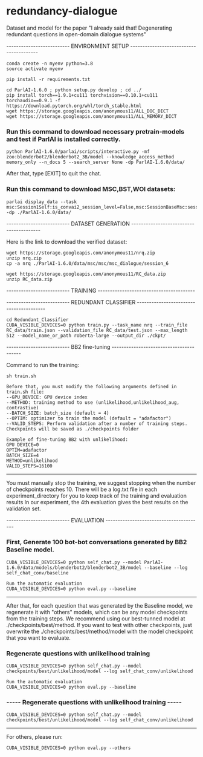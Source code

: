 # redundancy-dialogue
Dataset and model for the paper "I already said that! Degenerating redundant questions in open-domain dialogue systems"

-------------------------- ENVIRONMENT SETUP ----------------------------------------
```
conda create -n myenv python=3.8 
source activate myenv

pip install -r requirements.txt

cd ParlAI-1.6.0 ; python setup.py develop ; cd ../
pip install torch==1.9.1+cu111 torchvision==0.10.1+cu111 torchaudio==0.9.1 -f https://download.pytorch.org/whl/torch_stable.html
wget https://storage.googleapis.com/anonymous11/ALL_DOC_DICT
wget https://storage.googleapis.com/anonymous11/ALL_MEMORY_DICT
```
### Run this command to download necessary pretrain-models and test if ParlAI is installed correctly.
```
python ParlAI-1.6.0/parlai/scripts/interactive.py -mf zoo:blenderbot2/blenderbot2_3B/model --knowledge_access_method memory_only --n_docs 5 --search_server None -dp ParlAI-1.6.0/data/
```

After that, type [EXIT] to quit the chat.

### Run this command to download MSC,BST,WOI datasets:
```
parlai display_data --task msc:Session1Self:is_convai2_session_level=False,msc:SessionBaseMsc:session_id=2,msc:SessionBaseMsc:session_id=3,msc:SessionBaseMsc:session_id=4,wizard_of_internet,blended_skill_talk -dp ./ParlAI-1.6.0/data/
```

-------------------------- DATASET GENERATION ----------------------------------------

Here is the link to download the verified dataset:
```
wget https://storage.googleapis.com/anonymous11/nrq.zip
unzip nrq.zip
cp -a nrq ./ParlAI-1.6.0/data/msc/msc/msc_dialogue/session_6

wget https://storage.googleapis.com/anonymous11/RC_data.zip
unzip RC_data.zip
```
-------------------------- TRAINING ----------------------------------------


-------------------------- REDUNDANT CLASSIFIER ----------------------------------------
```
cd Redundant_Classifier
CUDA_VISIBLE_DEVICES=0 python train.py --task_name nrq --train_file RC_data/train.json --validation_file RC_data/test.json --max_length 512 --model_name_or_path roberta-large --output_dir ./ckpt/
```

-------------------------- BB2 fine-tuning ----------------------------------------

Command to run the training:
```
sh train.sh

Before that, you must modify the following arguments defined in train.sh file:
--GPU_DEVICE: GPU device index
--METHOD: training method to use (unlikelihood,unlikelihood_aug, contrastive)
--BATCH_SIZE: batch_size (default = 4)
--OPTIM: optimizer to train the model (default = "adafactor")
--VALID_STEPS: Perform validation after a number of training steps. Checkpoints will be saved as ./checkpoints folder

Example of fine-tuning BB2 with unlikelihood:
GPU_DEVICE=0
OPTIM=adafactor
BATCH_SIZE=4
METHOD=unlikelihood
VALID_STEPS=16100
```
-----

You must manually stop the training, we suggest stopping when the number of checkpoints reaches 10.
There will be a log.txt file in each experiment_directory for you to keep track of the training and evaluation results
In our experiment, the 4th evaluation gives the best results on the validation set.

-------------------------- EVALUATION ----------------------------------------

### First, Generate 100 bot-bot conversations generated by BB2 Baseline model.
```
CUDA_VISIBLE_DEVICES=0 python self_chat.py --model ParlAI-1.6.0/data/models/blenderbot2/blenderbot2_3B/model --baseline --log self_chat_conv/baseline

Run the automatic evaluation
CUDA_VISIBLE_DEVICES=0 python eval.py --baseline
```
---------------------
After that, for each question that was generated by the Baseline model, we regenerate it with "others" models, which can be any model checkpoints from the training steps.
We recommend using our best-tunned model at ./checkpoints/best/method. If you want to test with other checkpoints, just overwrite the ./checkpoints/best/method/model with the model checkpoint that you want to evaluate.

### Regenerate questions with unlikelihood training
```
CUDA_VISIBLE_DEVICES=0 python self_chat.py --model checkpoints/best/unlikelihood/model --log self_chat_conv/unlikelihood

Run the automatic evaluation
CUDA_VISIBLE_DEVICES=0 python eval.py --baseline
```

### ----- Regenerate questions with unlikelihood training -----
```
CUDA_VISIBLE_DEVICES=0 python self_chat.py --model checkpoints/best/unlikelihood/model --log self_chat_conv/unlikelihood
```
------

For others, please run:
```
CUDA_VISIBLE_DEVICES=0 python eval.py --others
```